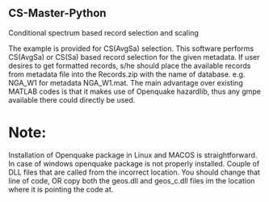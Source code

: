 CS-Master-Python
--
Conditional spectrum based record selection and scaling

The example is provided for CS(AvgSa) selection.
This software performs CS(AvgSa) or CS(Sa) based record selection
for the given metadata. If user desires to get formatted records,
s/he should place the available records from metadata file into the Records.zip with the name of database.
e.g. NGA_W1 for metadata NGA_W1.mat. The main advantage over existing MATLAB codes is that it makes use of Openquake hazardlib, thus any gmpe available there could directly be used.

# Note:
Installation of Openquake package in Linux and MACOS is straightforward. In case of windows openquake package is not properly installed. Couple of DLL files that are called from the incorrect location. You should change that line of code, OR copy both the geos.dll and geos_c.dll files im the location where it is pointing the code at.
